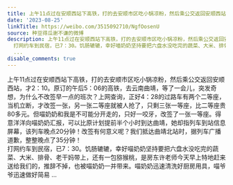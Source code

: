```yaml
---
title: 上午11点过在安顺西站下高铁，打的去安顺市区吃小锅凉粉，然后乘公交返回安顺西站，才2：10。原订的午后5：06的高铁，去云南曲靖，等了一会儿，突发奇想，为什么...
date: '2023-08-25'
linkTitle: https://weibo.com/3515092710/NgfOosenU
source: 种豆得瓜谢不谦的微博
description: 上午11点过在安顺西站下高铁，打的去安顺市区吃小锅凉粉，然后乘公交返回安顺西站，才2：10。原订的午后5：06的高铁，去云南曲靖，等了一会儿，突发奇想，为什么不改签早一点的班次？上网查询，正好4：28的过路车有两个二等座，当机立断，才改签一张，另一张二等座就被人抢了，只剩三张一等座，比二等座贵80多元。但喵奶奶和我是不可能分开走的，只好一咬牙，改签了一张一等座。得意洋洋向喵奶奶汇报，可以比原计划提前半个小时到达曲靖，她却指列车到站信息屏幕，该列车晚点20分钟！改签有何意义呢？我们抵达曲靖北站时，据列车广播道歉，整整晚点了35分钟！<br>
  打网约车到民宿，已7：30。饥肠辘辘，幸好喵奶奶坚持要把六盘水没吃完的蔬菜、大米、排骨、老干妈带上，还有一包猕猴桃，是房东许老师今天早上特地赶来送给我们的，推辞不掉，也被喵奶奶一并带来。喵奶奶迅速清洗好厨房用具，喵爷爷迅速做好简易
  ...
disable_comments: true
---
```

上午11点过在安顺西站下高铁，打的去安顺市区吃小锅凉粉，然后乘公交返回安顺西站，才2：10。原订的午后5：06的高铁，去云南曲靖，等了一会儿，突发奇想，为什么不改签早一点的班次？上网查询，正好4：28的过路车有两个二等座，当机立断，才改签一张，另一张二等座就被人抢了，只剩三张一等座，比二等座贵80多元。但喵奶奶和我是不可能分开走的，只好一咬牙，改签了一张一等座。得意洋洋向喵奶奶汇报，可以比原计划提前半个小时到达曲靖，她却指列车到站信息屏幕，该列车晚点20分钟！改签有何意义呢？我们抵达曲靖北站时，据列车广播道歉，整整晚点了35分钟！<br> 打网约车到民宿，已7：30。饥肠辘辘，幸好喵奶奶坚持要把六盘水没吃完的蔬菜、大米、排骨、老干妈带上，还有一包猕猴桃，是房东许老师今天早上特地赶来送给我们的，推辞不掉，也被喵奶奶一并带来。喵奶奶迅速清洗好厨房用具，喵爷爷迅速做好简易 ...